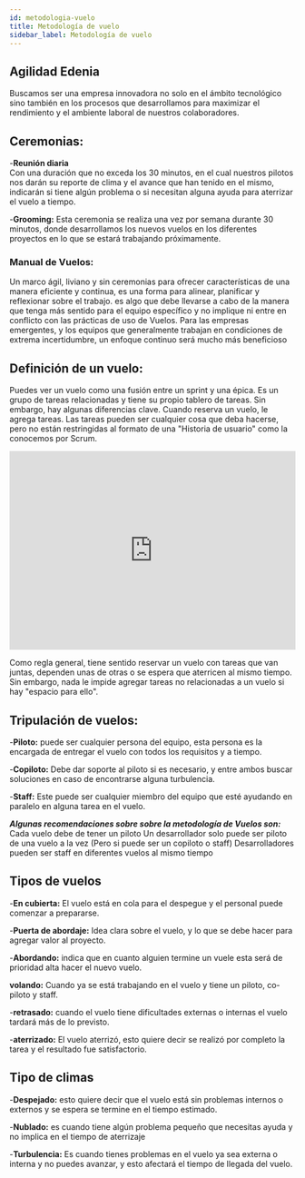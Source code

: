 ```yaml
---
id: metodologia-vuelo
title: Metodología de vuelo
sidebar_label: Metodología de vuelo
---
```


## Agilidad Edenia

Buscamos ser una empresa innovadora no solo en el ámbito tecnológico sino también en los procesos que desarrollamos para maximizar el rendimiento y el ambiente laboral de nuestros colaboradores.

## Ceremonias:

-**Reunión diaria**  
Con una duración que no exceda los 30 minutos, en el cual nuestros pilotos nos darán su reporte de clima y el avance que han tenido en el mismo, indicarán si tiene algún problema o si necesitan alguna ayuda para aterrizar el vuelo a tiempo.

-**Grooming:**
Esta ceremonia se realiza una vez por semana durante 30 minutos, donde desarrollamos los nuevos vuelos en los diferentes proyectos en lo que se  estará trabajando próximamente. 


### Manual de Vuelos:

Un marco ágil, liviano y sin ceremonias para ofrecer características de una manera eficiente y continua, es una forma para alinear, planificar y reflexionar sobre el trabajo.
es algo que debe llevarse a cabo de la manera que tenga más sentido para el equipo específico y no implique ni entre en conflicto con las prácticas de uso de Vuelos.
Para las empresas emergentes, y los equipos que generalmente trabajan en condiciones de extrema incertidumbre, un enfoque continuo será mucho más beneficioso

## Definición de un vuelo:

Puedes ver un vuelo como una fusión entre un sprint y una épica.
Es un grupo de tareas relacionadas y tiene su propio tablero de tareas.
Sin embargo, hay algunas diferencias clave.
Cuando reserva un vuelo, le agrega tareas.
Las tareas pueden ser cualquier cosa que deba hacerse, pero no están restringidas al formato de una "Historia de usuario" como la conocemos por Scrum.

<iframe width="100%" height="350" src="https://www.youtube.com/embed/pCShsesxRZA" title="YouTube video player" frameborder="0" allow="accelerometer; autoplay; clipboard-write; encrypted-media; gyroscope; picture-in-picture" allowfullscreen></iframe>


Como regla general, tiene sentido reservar un vuelo con tareas que van juntas, dependen unas de otras o se espera que aterricen al mismo tiempo.
Sin embargo, nada le impide agregar tareas no relacionadas a un vuelo si hay "espacio para ello".

## Tripulación de vuelos:

-**Piloto:** puede ser cualquier persona del equipo, esta persona es la encargada de entregar el  vuelo con todos los requisitos y a tiempo.

-**Copiloto:** Debe dar soporte al piloto si es necesario, y entre ambos buscar soluciones en caso de encontrarse alguna turbulencia.

-**Staff:** Este puede ser cualquier  miembro del equipo que esté ayudando en paralelo en alguna tarea en el vuelo. 

***Algunas recomendaciones sobre sobre la metodología de Vuelos son:***
Cada vuelo debe de tener un piloto 
Un desarrollador solo puede ser piloto de una vuelo a la vez (Pero si puede ser un copiloto o staff)
Desarrolladores pueden ser staff en diferentes vuelos al mismo tiempo 

## Tipos de vuelos 

-**En cubierta:** El vuelo está en cola para el despegue y el personal puede comenzar a prepararse.
 
-**Puerta de abordaje:** Idea clara sobre el vuelo, y lo que se debe hacer para agregar valor al proyecto.

-**Abordando:** indica que en cuanto alguien termine un  vuele esta será  de prioridad alta hacer el nuevo vuelo. 

**volando:** Cuando ya se está trabajando en el vuelo y tiene un piloto, co- piloto y  staff. 

-**retrasado:** cuando el vuelo tiene dificultades externas o internas el vuelo tardará más de lo previsto. 

-**aterrizado:** El vuelo aterrizó, esto quiere decir se realizó por completo la tarea y el resultado fue satisfactorio.

## Tipo de climas 

-**Despejado:** esto quiere decir que el vuelo está sin problemas internos o externos y se espera se termine en el tiempo estimado.

-**Nublado:** es cuando tiene algún problema pequeño que necesitas ayuda y no implica en el tiempo de aterrizaje 

-**Turbulencia:** Es cuando tienes problemas en el vuelo ya sea externa o interna y no puedes avanzar, y esto afectará el tiempo de llegada del vuelo.
